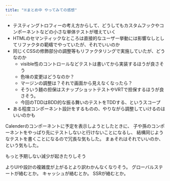 ```yaml
---
title: "※まとめ中 やってみての感想"
---
```





- テスティングトロフィーの考え方からして、どうしてもカスタムフックやコンポーネントなどの小さな単体テストが増えていく
- HTMLのセマンティックなところは直接的なユーザー挙動には影響なしとしてリファクタの範疇でやっていたが、それでいいのか
- 同じくCSSの修飾部分の調整等もリファクタリングで実施していたが、どうなのか
  - visible性のコントロールなどテストは書いてから実装するほうが良さそう
  - 色味の変更はどうなのか？
  - マージンの調整は？それで画面から見えなくなったら？
  - そういう麺の担保はスナップショットテストやVRTで担保するほうが良さそう。
  - 今回のTDDはBDD的な振る舞いのテストをTDDする、というスコープ
- ある程度コンポーネント設計をするものの、やりながら調整していけるのはいいのかも



Calenderのコンポーネントに予定を表示しようとしたときに、
子や孫のコンポーネントをやっぱり先にテストしないと行けないことになるし、
結構同じようなテストを書くことになるので冗長な気もした。
まぁそれはそれでいいのか、という気もした。

もっと予期しない減少が起きたりしそう

よりUIや設計の複雑度が上がるとより訳わかんなくなりそう。
グローバルステートが絡むとか。
キャッシュが絡むとか。
SSRが絡むとか。


